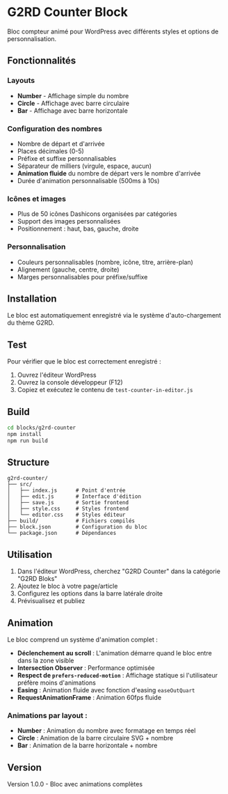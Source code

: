# G2RD Counter Block

Bloc compteur animé pour WordPress avec différents styles et options de personnalisation.

## Fonctionnalités

### Layouts

- **Number** - Affichage simple du nombre
- **Circle** - Affichage avec barre circulaire
- **Bar** - Affichage avec barre horizontale

### Configuration des nombres

- Nombre de départ et d'arrivée
- Places décimales (0-5)
- Préfixe et suffixe personnalisables
- Séparateur de milliers (virgule, espace, aucun)
- **Animation fluide** du nombre de départ vers le nombre d'arrivée
- Durée d'animation personnalisable (500ms à 10s)

### Icônes et images

- Plus de 50 icônes Dashicons organisées par catégories
- Support des images personnalisées
- Positionnement : haut, bas, gauche, droite

### Personnalisation

- Couleurs personnalisables (nombre, icône, titre, arrière-plan)
- Alignement (gauche, centre, droite)
- Marges personnalisables pour préfixe/suffixe

## Installation

Le bloc est automatiquement enregistré via le système d'auto-chargement du thème G2RD.

## Test

Pour vérifier que le bloc est correctement enregistré :

1. Ouvrez l'éditeur WordPress
2. Ouvrez la console développeur (F12)
3. Copiez et exécutez le contenu de `test-counter-in-editor.js`

## Build

```bash
cd blocks/g2rd-counter
npm install
npm run build
```

## Structure

```
g2rd-counter/
├── src/
│   ├── index.js      # Point d'entrée
│   ├── edit.js       # Interface d'édition
│   ├── save.js       # Sortie frontend
│   ├── style.css     # Styles frontend
│   └── editor.css    # Styles éditeur
├── build/            # Fichiers compilés
├── block.json        # Configuration du bloc
└── package.json      # Dépendances
```

## Utilisation

1. Dans l'éditeur WordPress, cherchez "G2RD Counter" dans la catégorie "G2RD Bloks"
2. Ajoutez le bloc à votre page/article
3. Configurez les options dans la barre latérale droite
4. Prévisualisez et publiez

## Animation

Le bloc comprend un système d'animation complet :

- **Déclenchement au scroll** : L'animation démarre quand le bloc entre dans la zone visible
- **Intersection Observer** : Performance optimisée
- **Respect de `prefers-reduced-motion`** : Affichage statique si l'utilisateur préfère moins d'animations
- **Easing** : Animation fluide avec fonction d'easing `easeOutQuart`
- **RequestAnimationFrame** : Animation 60fps fluide

### Animations par layout :

- **Number** : Animation du nombre avec formatage en temps réel
- **Circle** : Animation de la barre circulaire SVG + nombre
- **Bar** : Animation de la barre horizontale + nombre

## Version

Version 1.0.0 - Bloc avec animations complètes
